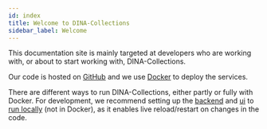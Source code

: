 ```yaml
---
id: index
title: Welcome to DINA-Collections
sidebar_label: Welcome
---
```


This documentation site is mainly targeted at developers who are working with,
or about to start working with, DINA-Collections.

Our code is hosted on [GitHub](https://github.com/DINA-Web/dina-collections) and
we use [Docker](https://www.docker.com/) to deploy the services.

There are different ways to run DINA-Collections, either partly or fully with
Docker. For development, we recommend setting up the
[backend](./packages/backend/index.md) and [ui](./packages/ui/index.md) to
[run locally](./setup/setup-locally-for-development.md) (not in Docker), as it
enables live reload/restart on changes in the code.
